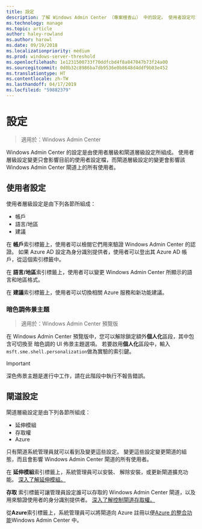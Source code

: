 ```yaml
---
title: 設定
description: 了解 Windows Admin Center （專案檀香山） 中的設定。 使用者設定可讓使用者變更其語言/地區和其他喜好設定。 設定閘道的系統管理員可使用閘道設定。
ms.technology: manage
ms.topic: article
author: haley-rowland
ms.author: harowl
ms.date: 09/19/2018
ms.localizationpriority: medium
ms.prod: windows-server-threshold
ms.openlocfilehash: 1e1231500733f70ddfcbd4f8a847047b73f24a00
ms.sourcegitcommit: 0d0b32c8986ba7db9536e0b8648d4ddf9b03e452
ms.translationtype: HT
ms.contentlocale: zh-TW
ms.lasthandoff: 04/17/2019
ms.locfileid: "59882379"
---
```

# <a name="settings"></a>設定

> 適用於：Windows Admin Center

Windows Admin Center 的設定是由使用者層級和閘道層級設定所組成。 使用者層級設定變更只會影響目前的使用者設定檔，而閘道層級設定的變更會影響該 Windows Admin Center 閘道上的所有使用者。

## <a name="user-settings"></a>使用者設定

使用者層級設定是由下列各節所組成：

- 帳戶
- 語言/地區
- 建議

在 **帳戶**索引標籤上，使用者可以檢閱它們用來驗證 Windows Admin Center 的認證。 如果 Azure AD 設定為身分識別提供者，使用者可以登出其 Azure AD 帳戶，從這個索引標籤中。

在 **語言/地區**索引標籤上，使用者可以變更 Windows Admin Center 所顯示的語言和地區格式。

在 **建議**索引標籤上，使用者可以切換相關 Azure 服務和新功能建議。

### <a name="dark-theme"></a>暗色調佈景主題

> 適用於：Windows Admin Center 預覽版

在 Windows Admin Center 預覽版中，您可以解除鎖定額外**個人化**區段，其中包含可切換至 暗色調的 UI 佈景主題選項。 若要啟用**個人化**區段中，輸入```msft.sme.shell.personalization```做為實驗的索引鍵。

>[!IMPORTANT]
> 深色佈景主題是進行中工作，請在此階段中執行不報告錯誤。

## <a name="gateway-settings"></a>閘道設定

閘道層級設定是由下列各節所組成：

- 延伸模組
- 存取權
- Azure

只有閘道系統管理員就可以看到及變更這些設定。 變更這些設定變更閘道的組態，而且會影響 Windows Admin Center 閘道的所有使用者。

在 **延伸模組**索引標籤上，系統管理員可以安裝、 解除安裝，或更新閘道擴充功能。 [深入了解延伸模組。](using-extensions.md)

**存取** 索引標籤可讓管理員設定誰可以存取的 Windows Admin Center 閘道，以及用來驗證使用者的身分識別提供者。 [深入了解控制閘道存取權。](user-access-control.md)

從**Azure**索引標籤上，系統管理員可以將閘道向 Azure 註冊以便[Azure 的整合功能](azure-integration.md)Windows Admin Center 中。